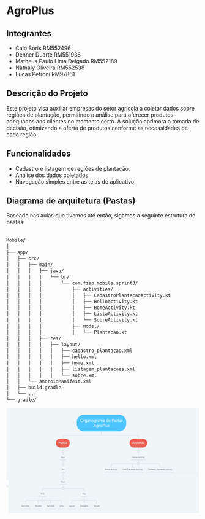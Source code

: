 # AgroPlus

## Integrantes

- Caio Boris RM552496
- Denner Duarte RM551938
- Matheus Paulo Lima Delgado RM552189
- Nathaly Oliveira RM552538
- Lucas Petroni RM97861

## Descrição do Projeto

Este projeto visa auxiliar empresas do setor agrícola a coletar dados sobre regiões de plantação, permitindo a análise para oferecer produtos adequados aos clientes no momento certo. A solução aprimora a tomada de decisão, otimizando a oferta de produtos conforme as necessidades de cada região.

## Funcionalidades

- Cadastro e listagem de regiões de plantação.
- Análise dos dados coletados.
- Navegação simples entre as telas do aplicativo.

## Diagrama de arquitetura (Pastas) 
Baseado nas aulas que tivemos até então, sigamos a seguinte estrutura de pastas:

```console

Mobile/
│
├── app/
│   ├── src/
│   │   ├── main/
│   │   │   ├── java/
│   │   │   │   └── br/
│   │   │   │       └── com.fiap.mobile.sprint3/
│   │   │   │           ├── activities/
│   │   │   │           │   ├── CadastroPlantacaoActivity.kt
│   │   │   │           │   ├── HelloActivity.kt
│   │   │   │           │   ├── HomeActivity.kt
│   │   │   │           │   ├── ListaActivity.kt
│   │   │   │           │   └── SobreActivity.kt
│   │   │   │           ├── model/
│   │   │   │           │   └── Plantacao.kt
│   │   │   ├── res/
│   │   │   │   ├── layout/
│   │   │   │   │   ├── cadastro_plantacao.xml
│   │   │   │   │   ├── hello.xml
│   │   │   │   │   ├── home.xml
│   │   │   │   │   ├── listagem_plantacoes.xml
│   │   │   │   │   └── sobre.xml
│   │   └── AndroidManifest.xml
│   ├── build.gradle
│   └── ...
└── gradle/

```

![alt text](diagramaPastas.png)